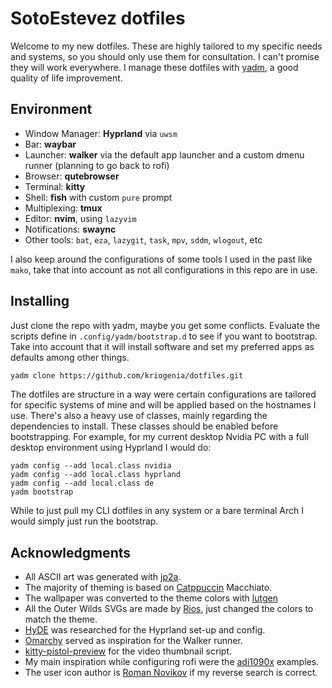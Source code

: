 # SotoEstevez dotfiles

Welcome to my new dotfiles. These are highly tailored to my specific needs and systems, so you should only use them for consultation. I can't promise they will work everywhere. I manage these dotfiles with [yadm](https://yadm.io/#), a good quality of life improvement.

## Environment

- Window Manager: **Hyprland** via `uwsm`
- Bar: **waybar**
- Launcher: **walker** via the default app launcher and a custom dmenu runner (planning to go back to rofi)
- Browser: **qutebrowser**
- Terminal: **kitty**
- Shell: **fish** with custom `pure` prompt
- Multiplexing: **tmux**
- Editor: **nvim**, using `lazyvim`
- Notifications: **swaync**
- Other tools: `bat`, `eza`, `lazygit`, `task`, `mpv`, `sddm`, `wlogout`, etc

I also keep around the configurations of some tools I used in the past like `mako`, take that into account as not all configurations in this repo are in use.

## Installing

Just clone the repo with yadm, maybe you get some conflicts. Evaluate the scripts define in `.config/yadm/bootstrap.d` to see if you want to bootstrap. Take into account that it will install software and set my preferred apps as defaults among other things.

```sh
yadm clone https://github.com/kriogenia/dotfiles.git
```

The dotfiles are structure in a way were certain configurations are tailored for specific systems of mine and will be applied based on the hostnames I use. There's also a heavy use of classes, mainly regarding the dependencies to install.
These classes should be enabled before bootstrapping. For example, for my current desktop Nvidia PC with a full desktop environment using Hyprland I would do:

```
yadm config --add local.class nvidia
yadm config --add local.class hyprland
yadm config --add local.class de
yadm bootstrap
```

While to just pull my CLI dotfiles in any system or a bare terminal Arch I would simply just run the bootstrap.

## Acknowledgments

- All ASCII art was generated with [jp2a](https://github.com/cslarsen/jp2a).
- The majority of theming is based on [Catppuccin](https://catppuccin.com/) Macchiato.
- The wallpaper was converted to the theme colors with [lutgen](https://github.com/ozwaldorf/lutgen-rs)
- All the Outer Wilds SVGs are made by [Rios](https://github.com/RiosDeterioratingMentalHealth/OuterWildsPlanetIcons), just changed the colors to match the theme.
- [HyDE](https://github.com/HyDE-Project/HyDE) was researched for the Hyprland set-up and config.
- [Omarchy](https://github.com/basecamp/omarchy) served as inspiration for the Walker runner.
- [kitty-pistol-preview](https://github.com/duganchen/kitty-pistol-previewer) for the video thumbnail script.
- My main inspiration while configuring rofi were the [adi1090x](https://github.com/adi1090x/rofi) examples.
- The user icon author is [Roman Novikov](https://www.artstation.com/artwork/B13o0k) if my reverse search is correct.

